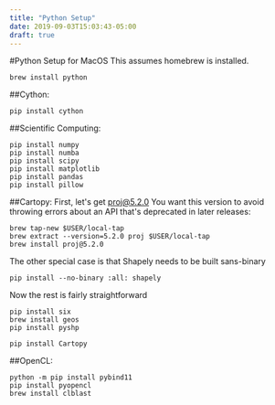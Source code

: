 ```yaml
---
title: "Python Setup"
date: 2019-09-03T15:03:43-05:00
draft: true
---
```


#Python Setup for MacOS
This assumes homebrew is installed.
```
brew install python
```

##Cython:
```
pip install cython
```

##Scientific Computing:
```
pip install numpy
pip install numba
pip install scipy
pip install matplotlib
pip install pandas
pip install pillow
```

##Cartopy:
First, let's get proj@5.2.0
You want this version to avoid throwing errors about an API that's deprecated in later releases:
```
brew tap-new $USER/local-tap
brew extract --version=5.2.0 proj $USER/local-tap
brew install proj@5.2.0
```
The other special case is that Shapely needs to be built sans-binary
```
pip install --no-binary :all: shapely
```
Now the rest is fairly straightforward
```
pip install six
brew install geos
pip install pyshp

pip install Cartopy
```

##OpenCL:
```
python -m pip install pybind11
pip install pyopencl
brew install clblast
```
